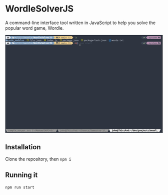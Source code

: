# WordleSolverJS

A command-line interface tool written in JavaScript to help you solve the popular word game, Wordle.

![](https://github.com/ogi28/WordleSolverJS/blob/main/Screenshots/Wordle.gif)

## Installation
Clone the repository, then
```npm i```

## Running it
```npm run start```
